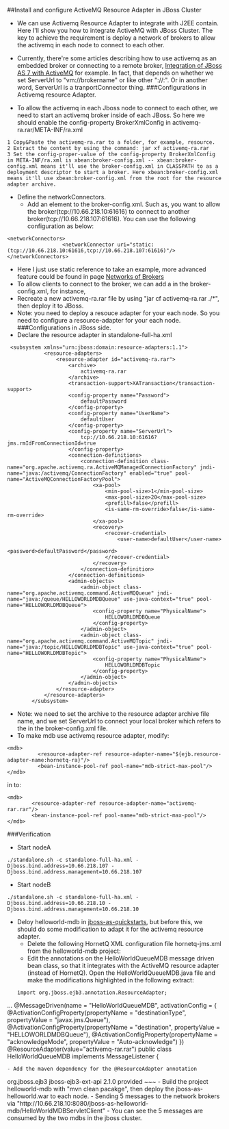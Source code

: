 ##Install and configure ActiveMQ Resource Adapter in JBoss Cluster

- We can use Activemq Resource Adapter to integrate with J2EE contain. Here I'll show you how to integrate ActiveMQ with JBoss Cluster. The key to achieve the requirement is deploy a network of brokers to allow the activemq in each node to connect to each other.

- Currently, there're some articles describing how to use activemq as an embedded broker or connecting to a remote broker, [Integration of JBoss AS 7 with ActiveMQ](https://community.jboss.org/wiki/IntegrationOfJBossAS7WithActiveMQ) for example. In fact, that depends on whether we set ServerUrl to "vm://brokername" or like other "<protocol>://<host>:<port>". Or in another word, ServerUrl is a tranportConnector thing.
###Configurations in Activemq resource Adapter.
- To allow the activemq in each Jboss node to connect to each other, we need to start an activemq broker inside of each JBoss. So here we should enable the config-property BrokerXmlConfig in activemq-ra.rar/META-INF/ra.xml
~~~
1 Copy&Paste the activemq-ra.rar to a folder, for example, resource.
2 Extract the content by using the command: jar xf activemq-ra.rar
3 Set the config-proper-value of the config-property BrokerXmlConfig in META-INF/ra.xml is xbean:broker-config.xml -- xbean:broker-config.xml means it'll use the broker-config.xml in CLASSPATH to as a deployment descriptor to start a broker. Here xbean:broker-config.xml means it'll use xbean:broker-config.xml from the root for the resource adapter archive.
~~~
- Define the networkConnectors.
  - Add an element <networkConnectors> to the broker-config.xml. Such as, you want to allow the broker(tcp://10.66.218.10:61616) to connect to another broker(tcp://10.66.218.107:61616). You can use the following configuration as below:
~~~
<networkConnectors>
                  <networkConnector uri="static:(tcp://10.66.218.10:61616,tcp://10.66.218.107:61616)"/> 
</networkConnectors>
~~~
  - Here I just use static reference to take an example, more advanced feature could be found in page [Networks of Brokers](http://activemq.apache.org/networks-of-brokers.html)
- To allow clients to connect to the broker,  we can add a <transportConnector> in the broker-config.xml, for instance, <transportConnector uri="tcp://10.66.218.10:61616"/>	
- Recreate a new activemq-ra.rar file by using "jar cf activemq-ra.rar ./*", then deploy it to JBoss.
- Note: you need to deploy a resouce adapter for your each node. So you need to configure a resource-adapter for your each node.
###Configurations in JBoss side.
- Declare the resource adapter in standalone-full-ha.xml
~~~
 <subsystem xmlns="urn:jboss:domain:resource-adapters:1.1">
            <resource-adapters>
                <resource-adapter id="activemq-ra.rar">
                    <archive>
                        activemq-ra.rar
                    </archive>
                    <transaction-support>XATransaction</transaction-support>
                    <config-property name="Password">
                        defaultPassword
                    </config-property>
                    <config-property name="UserName">
                        defaultUser
                    </config-property>
                    <config-property name="ServerUrl">
                        tcp://10.66.218.10:61616?jms.rmIdFromConnectionId=true
                    </config-property>
                    <connection-definitions>
                        <connection-definition class-name="org.apache.activemq.ra.ActiveMQManagedConnectionFactory" jndi-name="java:/activemq/ConnectionFactory" enabled="true" pool-name="ActiveMQConnectionFactoryPool">
                            <xa-pool>
                                <min-pool-size>1</min-pool-size>
                                <max-pool-size>20</max-pool-size>
                                <prefill>false</prefill>
                                <is-same-rm-override>false</is-same-rm-override>
                            </xa-pool>
                            <recovery>
                                <recover-credential>
                                    <user-name>defaultUser</user-name>
                                    <password>defaultPassword</password>
                                </recover-credential>
                            </recovery>
                        </connection-definition>
                    </connection-definitions>
                    <admin-objects>
                        <admin-object class-name="org.apache.activemq.command.ActiveMQQueue" jndi-name="java:/queue/HELLOWORLDMDBQueue" use-java-context="true" pool-name="HELLOWORLDMDBQueue">
                            <config-property name="PhysicalName">
                                HELLOWORLDMDBQueue
                            </config-property>
                        </admin-object>
                        <admin-object class-name="org.apache.activemq.command.ActiveMQTopic" jndi-name="java:/topic/HELLOWORLDMDBTopic" use-java-context="true" pool-name="HELLOWORLDMDBTopic">
                            <config-property name="PhysicalName">
                                HELLOWORLDMDBTopic
                            </config-property>
                        </admin-object>
                    </admin-objects>
                </resource-adapter>
            </resource-adapters>
        </subsystem>
~~~
- Note: we need to set the archive to the resource adapter archive file name, and we set ServerUrl to connect your local broker which refers to the <transportConnector> in the broker-config.xml file.
- To make mdb use activemq resource adapter, modify:
~~~
<mdb>
          <resource-adapter-ref resource-adapter-name="${ejb.resource-adapter-name:hornetq-ra}"/>
          <bean-instance-pool-ref pool-name="mdb-strict-max-pool"/>
</mdb>
~~~
in <subsystem xmlns="urn:jboss:domain:ejb3:1.4"> to:
~~~
<mdb>
        <resource-adapter-ref resource-adapter-name="activemq-rar.rar"/>
        <bean-instance-pool-ref pool-name="mdb-strict-max-pool"/>
</mdb>
~~~
###Verification
- Start nodeA 
~~~
./standalone.sh -c standalone-full-ha.xml -Djboss.bind.address=10.66.218.107 -Djboss.bind.address.management=10.66.218.107
~~~
- Start nodeB
~~~
./standalone.sh -c standalone-full-ha.xml -Djboss.bind.address=10.66.218.10 -Djboss.bind.address.management=10.66.218.10
~~~
- Deloy helloworld-mdb in [jboss-as-quickstarts](https://github.com/wildfly/quickstart), but before this, we should do some modification to adapt it for the activemq resource adapter.
  - Delete the following HornetQ XML configuration file hornetq-jms.xml from the helloworld-mdb project:
  - Edit the annotations on the HelloWorldQueueMDB message driven bean class, so that it integrates with the ActiveMQ resource adapter (instead of HornetQ). Open the HelloWorldQueueMDB.java file and make the modifications highlighted in the following extract:
  ~~~
  import org.jboss.ejb3.annotation.ResourceAdapter;
...
@MessageDriven(name = "HelloWorldQueueMDB", activationConfig = {
		@ActivationConfigProperty(propertyName = "destinationType", propertyValue = "javax.jms.Queue"),
		@ActivationConfigProperty(propertyName = "destination", propertyValue = "HELLOWORLDMDBQueue"),
		@ActivationConfigProperty(propertyName = "acknowledgeMode", propertyValue = "Auto-acknowledge") })
@ResourceAdapter(value="activemq-rar.rar")
public class HelloWorldQueueMDB implements MessageListener {
  ~~~
  - Add the maven dependency for the @ResourceAdapter annotation
  ~~~
  <dependency>
            <groupId>org.jboss.ejb3</groupId>
            <artifactId>jboss-ejb3-ext-api</artifactId>
            <version>2.1.0</version>
            <scope>provided</scope>
  </dependency>
  ~~~
  - Build the project helloworld-mdb with "mvn clean pacakge", then deploy the jboss-as-helloworld.war to each node.
  - Sending 5 messages to the network brokers via "http://10.66.218.10:8080/jboss-as-helloworld-mdb/HelloWorldMDBServletClient"
  - You can see the 5 messages are consumed by the two mdbs in the jboss cluster.